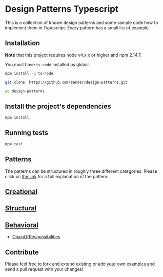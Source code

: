 # Design Patterns Typescript

This is a collection of known design patterns and some sample code how to implement them in Typescript. Every pattern has a small list of example.

## Installation

**Note** that this  project requires node v4.x.x or higher and npm 2.14.7.

You must have `ts-node` installed as global.

```bash
npm install -g ts-node
```

```bash
git clone  https://github.com/zender/design-patterns.git

cd design-patterns
```

## Install the project's dependencies

```bash
npm install
```

## Running tests

```bash
npm test
```


## Patterns

The patterns can be structured in roughly three different categories. Please click on [the link](http://www.tutorialspoint.com/design_pattern/) for a full explanation of the pattern.

## [Creational](Creational)


## [Structural](Structural)



## [Behavioral](Behavioral)

* [ChainOfResponsibilities](/src/Behavioral/ChainOfResponsibility/index.md)

## Contribute

Please feel free to fork and extend existing or add your own examples and send a pull request with your changes!
